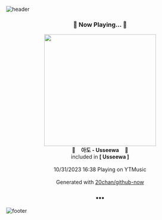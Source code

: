 ![header](https://capsule-render.vercel.app/api?type=wave&height=170&section=header&fontColor=090707&fontAlignX=45&fontAlignY=65&fontSize=100)

<h3 align="center">🎵 Now Playing... 🎵</h3>
<p align="center">
  <a href="https://music.youtube.com/watch?v=7JI8XY1Fvto">
    <img width="300" src="https://lh3.googleusercontent.com/SEJJczsBbcLMsRkZisRBV2zqPvKxiOLg1uTmEm7x5DTi2zeDoKLA4zS5RQ-bIXN46gLm4sLLRjuUQIHZLg">
  </a>
  <br>
  🎵&nbsp&nbsp&nbsp <b>아도 - Usseewa</b> &nbsp&nbsp&nbsp🎵
  <br>
  included in <b>[ Usseewa ]</b>
  
  <br />
  <br />
  10/31/2023 16:38 Playing on YTMusic
  <br />
  <br />
  Generated with <a href="https://github.com/20chan/github-now">20chan/github-now</a>
</p>

<h3 align="center">•••</h3>

![footer](https://capsule-render.vercel.app/api?type=wave&height=150&section=footer)
